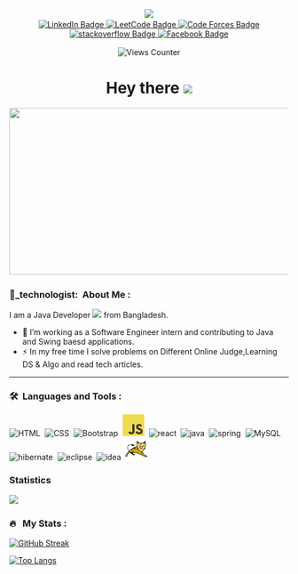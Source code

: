 <div id="header" align="center">
  <img src="https://miro.medium.com/max/1360/1*zVnWJtyGOX_kUIDm6ccCfQ.gif" width="100"/>
</div>
<div id="badges" align="center">
  <a href="https://www.linkedin.com/in/mdyousufh/">
      <img src="https://img.shields.io/badge/LinkedIn-blue?style=for-the-badge&logo=linkedin&logoColor=white" alt="LinkedIn Badge"/>
  </a>
  <a href="https://leetcode.com/mdyousufh/">
    <img src="https://img.shields.io/badge/LeetCode-FFA400?logo=leetcode&logoColor=white&style=for-the-badge" alt="LeetCode Badge"/>
  </a>
<a href="https://codeforces.com/profile/mdyousufh">
    <img src="https://img.shields.io/badge/codeforces-FFA400?logo=codeforces&logoColor=white&style=for-the-badge" alt="Code Forces Badge"/>
  </a>
  <a href="https://stackoverflow.com/users/12781075/md-yousuf-hossan">
    <img src="https://img.shields.io/badge/stackoverflow-F48225?logo=stackoverflow&logoColor=white&style=for-the-badge" alt="stackoverflow Badge"/>
  </a>
  <a href="https://www.facebook.com/yousufhossan2011/">
    <img src="https://img.shields.io/badge/Facebook-blue?logo=facebook&logoColor=white&style=for-the-badge" alt="Facebook Badge"/>
  </a> 
</div>

<p align="center"><img src="https://komarev.com/ghpvc/?username=mdyousufh&style=flat-square&color=blue" alt="Views Counter" align="center" width="150px" height="27.5px"/>

<h1 align="center">Hey there <img src="https://media.giphy.com/media/hvRJCLFzcasrR4ia7z/giphy.gif" width="40"></h1>

<p align="center"><img src="https://media.giphy.com/media/dWesBcTLavkZuG35MI/giphy.gif" width="600" height="300"  /></p>

### 👨_technologist: &nbsp;About Me :

I am a Java Developer <img src="https://media.giphy.com/media/WUlplcMpOCEmTGBtBW/giphy.gif" width="30"> from Bangladesh.

- 🔭 I’m working as a Software Engineer intern and contributing to Java and Swing baesd applications.
- ⚡ In my free time I solve problems on Different Online Judge,Learning DS & Algo and read tech articles.

---

### 🛠 &nbsp;Languages and Tools :

<p>
<img src="https://skillicons.dev/icons?i=html" title="HTML5" alt="HTML" width="40" height="40"/>&nbsp;
<img src="https://skillicons.dev/icons?i=css"  title="CSS3" alt="CSS" width="40" height="40"/>&nbsp;
<img src="https://skillicons.dev/icons?i=bootstrap" title="Bootstrap" alt="Bootstrap" width="40" height="40"/>&nbsp;
<img src="https://github.com/devicons/devicon/blob/master/icons/javascript/javascript-original.svg" title="JavaScript" alt="JavaScript" width="40" height="40"/>&nbsp;
<img src="https://skillicons.dev/icons?i=react" title="react" alt="react" width="40" height="40"/>&nbsp;
<img src="https://skillicons.dev/icons?i=java" title="java" alt="java" width="40" height="40"/>&nbsp;
<img src="https://skillicons.dev/icons?i=spring" title="spring" alt="spring" width="40" height="40"/>&nbsp;
<img src="https://skillicons.dev/icons?i=mysql" title="MySQL"  alt="MySQL" width="40" height="40"/>&nbsp;
<img src="https://skillicons.dev/icons?i=hibernate" title="hibernate"  alt="hibernate" width="40" height="40"/>&nbsp;
<img src="https://skillicons.dev/icons?i=eclipse" title="eclipse"  alt="eclipse" width="40" height="40"/>&nbsp;
<img src="https://skillicons.dev/icons?i=idea" title="idea"  alt="idea" width="40" height="40"/>&nbsp;
<img src="https://github.com/devicons/devicon/blob/master/icons/tomcat/tomcat-original.svg" title="Tomcat"  alt="Tomcat"
<img src="https://github.com/devicons/devicon/blob/master/icons/git/git-original-wordmark.svg" title="Git" **alt="Git" width="40" height="40"/>&nbsp;
</p>

### Statistics
<!--<img src="https://github-readme-stats.vercel.app/api/top-langs/?username=mdyousufh&theme=dark&hide_langs_below=1" />-->
<img src="https://github-readme-stats.vercel.app/api?username=mdyousufh&&show_icons=true&title_color=ffffff&icon_color=a4c639&text_color=daf7dc&bg_color=151515">

### 🔥 &nbsp; My Stats :
[![GitHub Streak](http://github-readme-streak-stats.herokuapp.com?user=mdyousufh&theme=dark&background=000000)](https://git.io/streak-stats)

[![Top Langs](https://github-readme-stats.vercel.app/api/top-langs/?username=mdyousufh&layout=compact&theme=vision-friendly-dark)](https://github.com/anuraghazra/github-readme-stats)
